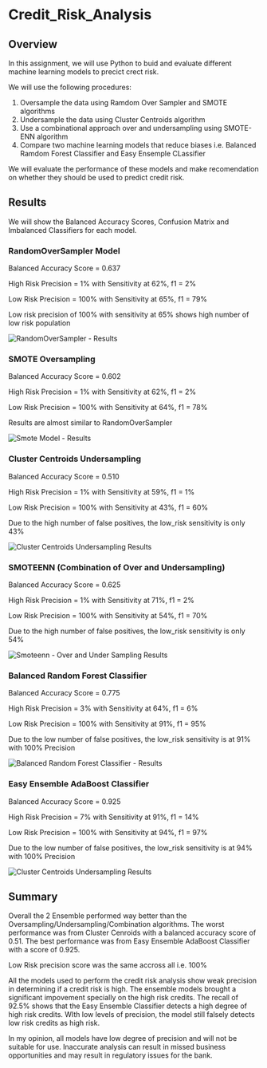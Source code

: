 # Credit_Risk_Analysis

## Overview

In this assignment, we will use Python to buid and evaluate different machine learning models to precict crect risk.

We will use the following procedures:
1. Oversample the data using Ramdom Over Sampler and SMOTE algorithms
2. Undersample the data using Cluster Centroids algorithm
3. Use a combinational approach over and undersampling using SMOTE-ENN algorithm
4. Compare two machine learning models that reduce biases i.e. Balanced Ramdom Forest Classifier and Easy Ensemple CLassifier

We will evaluate the performance of these models and make recomendation on whether they should be used to predict credit risk.


## Results 

We will show the Balanced Accuracy Scores, Confusion Matrix and Imbalanced Classifiers for each model.

### RandomOverSampler Model

Balanced Accuracy Score = 0.637

High Risk Precision = 1% with Sensitivity at 62%, f1 = 2%

Low Risk Precision = 100% with Sensitivity at 65%, f1 = 79%

Low risk precision of 100% with sensitivity at 65% shows high number of low risk population

![RandomOverSampler - Results](https://user-images.githubusercontent.com/104873181/188028840-5fe9db0e-84a1-4f36-bac9-64a0338c6c72.png)

### SMOTE Oversampling

Balanced Accuracy Score = 0.602

High Risk Precision = 1% with Sensitivity at 62%, f1 = 2%

Low Risk Precision = 100% with Sensitivity at 64%, f1 = 78%

Results are almost similar to RandomOverSampler

![Smote Model - Results](https://user-images.githubusercontent.com/104873181/188028856-9395fca5-2c38-4844-be15-a606fa502156.png)

### Cluster Centroids Undersampling

Balanced Accuracy Score = 0.510

High Risk Precision = 1% with Sensitivity at 59%, f1 = 1%

Low Risk Precision = 100% with Sensitivity at 43%, f1 = 60%

Due to the high number of false positives, the low_risk sensitivity is only 43%

![Cluster Centroids Undersampling Results](https://user-images.githubusercontent.com/104873181/188028382-6e17aac5-6b6d-4f81-ad81-1ffe3dea7322.png)

### SMOTEENN (Combination of Over and Undersampling) 

Balanced Accuracy Score = 0.625

High Risk Precision = 1% with Sensitivity at 71%, f1 = 2%

Low Risk Precision = 100% with Sensitivity at 54%, f1 = 70%

Due to the high number of false positives, the low_risk sensitivity is only 54%

![Smoteenn - Over and Under Sampling Results](https://user-images.githubusercontent.com/104873181/188028461-3173ffb7-15c8-4335-bc3f-346d28914917.png)

### Balanced Random Forest Classifier

Balanced Accuracy Score = 0.775

High Risk Precision = 3% with Sensitivity at 64%, f1 = 6%

Low Risk Precision = 100% with Sensitivity at 91%, f1 = 95%

Due to the low number of false positives, the low_risk sensitivity is at 91% with 100% Precision

![Balanced Random Forest Classifier - Results](https://user-images.githubusercontent.com/104873181/188028503-4611a559-c0f6-400c-a791-9b5ec147aa66.png)

### Easy Ensemble AdaBoost Classifier

Balanced Accuracy Score = 0.925

High Risk Precision = 7% with Sensitivity at 91%, f1 = 14%

Low Risk Precision = 100% with Sensitivity at 94%, f1 = 97%

Due to the low number of false positives, the low_risk sensitivity is at 94% with 100% Precision

![Cluster Centroids Undersampling Results](https://user-images.githubusercontent.com/104873181/188028574-80ded517-c497-432e-b41c-02dce28a3bae.png)

## Summary

Overall the 2 Ensemble performed way better than the Oversampling/Undersampling/Combination algorithms. The worst performance was from Cluster Cenroids with a balanced accuracy score of 0.51. The best performance was from Easy Ensemble AdaBoost Classifier with a score of 0.925.

Low Risk precision score was the same accross all i.e. 100%

All the models used to perform the credit risk analysis show weak precision in determining if a credit risk is high. The ensemble models brought a significant impovement specially on the high risk credits. The recall of 92.5% shows that the Easy Ensemble Classifier detects a high degree of high risk credits. WIth low levels of precision, the model still falsely detects low risk credits as high risk. 

In my opinion, all models have low degree of precision and will not be suitable for use. Inaccurate analysis can result in missed business opportunities and may result in regulatory issues for the bank.

